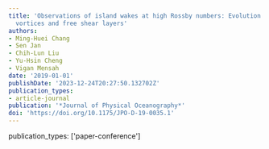 ```yaml
---
title: 'Observations of island wakes at high Rossby numbers: Evolution of submesoscale
  vortices and free shear layers'
authors:
- Ming-Huei Chang
- Sen Jan
- Chih-Lun Liu
- Yu-Hsin Cheng
- Vigan Mensah
date: '2019-01-01'
publishDate: '2023-12-24T20:27:50.132702Z'
publication_types:
- article-journal
publication: '*Journal of Physical Oceanography*'
doi: 'https://doi.org/10.1175/JPO-D-19-0035.1'
---
```

publication_types: ['paper-conference']
